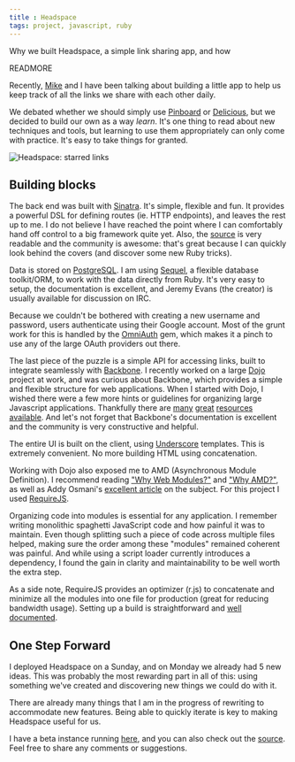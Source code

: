 ```yaml
---
title : Headspace
tags: project, javascript, ruby
---
```


Why we built Headspace, a simple link sharing app, and how

READMORE

Recently, [Mike][mike] and I have been talking about building a little app
to help us keep track of all the links we share with each other daily.

We debated whether we should simply use [Pinboard][pinboard] or [Delicious][delicious], but we decided to build our own as a way *learn*. It's one thing to read about new techniques and tools, but learning to use them appropriately can only come with practice. It's easy to take things for granted.

![][screenshot]

## Building blocks

The back end was built with [Sinatra][sinatra]. It's simple, flexible and fun. It provides a powerful DSL for defining routes (ie. HTTP endpoints), and leaves the rest up to me. I do not believe I have reached the point where I can comfortably hand off control to a big framework quite yet. Also, the [source][sinatra-gh] is very readable and the community is awesome: that's great because I can quickly look behind the covers (and discover some new Ruby tricks).

Data is stored on [PostgreSQL][pg]. I am using [Sequel][sequel], a flexible database toolkit/ORM, to work with the data directly from Ruby. It's very easy to setup, the documentation is excellent, and Jeremy Evans (the creator) is usually available for discussion on IRC.

Because we couldn't be bothered with creating a new username and password, users authenticate using their Google account. Most of the grunt work for this is handled by the [OmniAuth][omniauth] gem, which makes it a pinch to use any of the large OAuth providers out there.

The last piece of the puzzle is a simple API for accessing links, built to integrate seamlessly with [Backbone][backbone]. I recently worked on a large [Dojo][dojo] project at work, and was curious about Backbone, which provides a simple and flexible structure for web applications. When I started with Dojo, I wished there were a few more hints or guidelines for organizing large Javascript applications. Thankfully there are [many][large-scale-js] [great][essential-js-patterns] [resources][scalable-js-arch] [available][lessons-from-rewrite]. And let's not forget that Backbone's documentation is excellent and the community is very constructive and helpful.

The entire UI is built on the client, using [Underscore][_] templates. This is extremely convenient. No more building HTML using concatenation.

Working with Dojo also exposed me to AMD (Asynchronous Module Definition). I recommend reading ["Why Web Modules?"][require-why-modules] and ["Why AMD?"][require-why-amd], as well as Addy Osmani's [excellent article][modular-js] on the subject. For this project I used [RequireJS][require].

Organizing code into modules is essential for any application. I remember writing monolithic spaghetti JavaScript code and how painful it was to maintain. Even though splitting such a piece of code across multiple files helped, making sure the order among these "modules" remained coherent was painful. And while using a script loader currently introduces a dependency, I found the gain in clarity and maintainability to be well worth the extra step.

As a side note, RequireJS provides an optimizer (r.js) to concatenate and minimize all the modules into one file for production (great for reducing bandwidth usage). Setting up a build is straightforward and [well documented][require-optimization].

## One Step Forward

I deployed Headspace on a Sunday, and on Monday we already had 5 new ideas. This was probably the most rewarding part in all of this: using something we've created and discovering new things we could do with it.

There are already many things that I am in the progress of rewriting to accommodate new features. Being able to quickly iterate is key to making Headspace useful for us.

I have a beta instance running [here][hs], and you can also check out the [source][hs-gh]. Feel free to share any comments or suggestions.

[hs]: http://headspace.squid.io "Headspace"
[hs-gh]: https://github.com/apucacao/headspace "Headspace on GitHub"
[screenshot]: /images/headspace.png "Headspace: starred links"
[mike]: http://michaelmartin.ca "Michael Martin – Designer"
[addy]: http://addyosmani.com/blog/ "Addy Osmani"
[james]: http://tagneto.blogspot.com/ "James Burke"
[require]: http://requirejs.org/ "RequireJS"
[backbone]: http://documentcloud.github.com/backbone/ "Backbone.js"
[dojo]: http://dojotoolkit.org/ "Dojo"
[_]: http://documentcloud.github.com/backbone/ "Underscore.js"
[sinatra]: http://www.sinatrarb.com/ "Sinatra: A DSL for creating web applications in Ruby"
[sinatra-gh]: https://github.com/sinatra/sinatra "Sinatra on GitHub"
[omniauth]: https://github.com/intridea/omniauth "OmniAuth"
[sequel]: http://sequel.rubyforge.org/ "Sequel"
[pg]: http://www.postgresql.org/ "PostgreSQL"
[pinboard]: http://pinboard.in "Pinboard"
[delicious]: http://delicious.com "Delicious"

[large-scale-js]: http://addyosmani.com/largescalejavascript/ "Patterns For Large-Scale JavaScript Application Architecture by Addy Osmani"

[essential-js-patterns]: http://addyosmani.com/resources/essentialjsdesignpatterns/book/ "Essential JavaScript Design Patterns by Addy Osmani"

[scalable-js-arch]: http://www.slideshare.net/nzakas/scalable-javascript-application-architecture "Scalable JavaScript Application Architecture by Nicholas Zakas"

[lessons-from-rewrite]: http://rmurphey.com/blog/2011/07/06/lessons-from-a-rewrite/ "Lessons from a Rewrite by Rebecca Murphey"

[require-why-modules]: http://requirejs.org/docs/why.html "RequireJS: Why Web Modules?"

[require-why-amd]: http://requirejs.org/docs/whyamd.html "RequireJS: Why AMD?"

[modular-js]: http://addyosmani.com/writing-modular-js/ "Writing Modular JavaScript With AMD, CommonJS & ES Harmony by Addy Osmani"

[require-optimization]: http://requirejs.org/docs/optimization.html "RequireJS: Optimization"